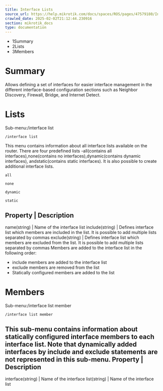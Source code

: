 ```yaml
---
title: Interface Lists
source_url: https://help.mikrotik.com/docs/spaces/ROS/pages/47579180/Interface+Lists,
crawled_date: 2025-02-02T21:12:44.230916
section: mikrotik_docs
type: documentation
---
```


* 1Summary
* 2Lists
* 3Members
# Summary
Allows defining a set of interfaces for easier interface management in the different interface-based configuration sections such as Neighbor Discovery, Firewall, Bridge, and Internet Detect.
# Lists
Sub-menu:/interface list
```
/interface list
```
This menu contains information about all interface lists available on the router. There are four predefined lists -all(contains all interfaces),none(contains no interfaces),dynamic(contains dynamic interfaces), andstatic(contains static interfaces). It is also possible to create additional interface lists.
```
all
```
```
none
```
```
dynamic
```
```
static
```
Property | Description
----------------------
name(string) | Name of the interface list
include(string) | Defines interface list which members are included in the list. It is possible to add multiple lists separated by commas
exclude(string) | Defines interface list which members are excluded from the list. It is possible to add multiple lists separated by commas
Members are added to the interface list in the following order:
* include members are added to the interface list
* exclude members are removed from the list
* Statically configured members are added to the list
# Members
Sub-menu:/interface list member
```
/interface list member
```
This sub-menu contains information about statically configured interface members to each interface list. Note that dynamically added interfaces by include and exclude statements are not represented in this sub-menu.
Property | Description
----------------------
interface(string) | Name of the interface
list(string) | Name of the interface list